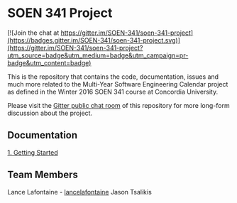 # SOEN 341 Project

[![Join the chat at https://gitter.im/SOEN-341/soen-341-project](https://badges.gitter.im/SOEN-341/soen-341-project.svg)](https://gitter.im/SOEN-341/soen-341-project?utm_source=badge&utm_medium=badge&utm_campaign=pr-badge&utm_content=badge)

This is the repository that contains the code, documentation, issues and much more related to the Multi-Year Software Engineering Calendar project as defined in the Winter 2016 SOEN 341 course at Concordia University.

Please visit the [Gitter public chat room](https://gitter.im/SOEN-341/soen-341-project) of this repository for more long-form discussion about the project.

## Documentation

[1. Getting Started](docs/getting-started/README.md)

## Team Members
Lance Lafontaine - [lancelafontaine](https://github.com/lancelafontaine)
Jason Tsalikis
